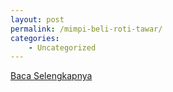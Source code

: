 ```yaml
---
layout: post
permalink: /mimpi-beli-roti-tawar/
categories:
    - Uncategorized
---
```


[Baca Selengkapnya](/01)